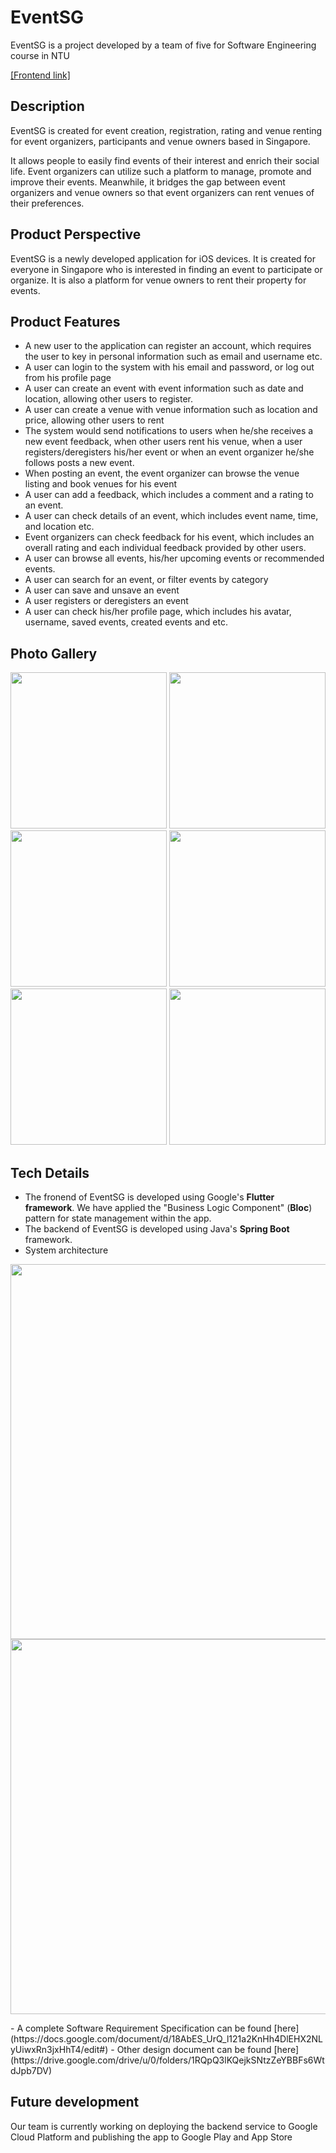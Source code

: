# EventSG
EventSG is a project developed by a team of five for Software Engineering course in NTU

[[Frontend link]](https://github.com/DouMaokang/EventSG)

## Description
EventSG is created for event creation, registration, rating and venue renting for event organizers, participants and venue owners based in Singapore. 

It allows people to easily find events of their interest and enrich their social life. Event organizers can utilize such a platform to manage, promote and improve their events. Meanwhile, it bridges the gap between event organizers and venue owners so that event organizers can rent venues of their preferences.

## Product Perspective
EventSG is a newly developed application for iOS devices. It is created for everyone in Singapore who is interested in finding an event to participate or organize. It is also a platform for venue owners to rent their property for events.

## Product Features
- A new user to the application can register an account, which requires the user to key in personal information such as email and username etc.
- A user can login to the system with his email and password, or log out from his profile page
- A user can create an event with event information such as date and location, allowing other users to register.
- A user can create a venue with venue information such as location and price, allowing other users to rent
- The system would send notifications to users when he/she receives a new event feedback, when other users rent his venue, when a user registers/deregisters his/her event or when an event organizer he/she follows posts a new event.
- When posting an event, the event organizer can browse the venue listing and book venues for his event
- A user can add a feedback, which includes a comment and a rating to an event.
- A user can check details of an event, which includes event name, time, and location etc.
- Event organizers can check feedback for his event, which includes an overall rating and each individual feedback provided by other users.
- A user can browse all events, his/her upcoming events or recommended events.
- A user can search for an event, or filter events by category
- A user can save and unsave an event
- A user registers or deregisters an event
- A user can check his/her profile page, which includes his avatar, username, saved events, created events and etc.

## Photo Gallery
<p align="center">
  <img src="https://github.com/DouMaokang/EventSG/blob/master/doc/IMG_2286.PNG" width="250">
  <img src="https://github.com/DouMaokang/EventSG/blob/master/doc/IMG_2287.PNG" width="250">
  <img src="https://github.com/DouMaokang/EventSG/blob/master/doc/IMG_2288.PNG" width="250">
  <img src="https://github.com/DouMaokang/EventSG/blob/master/doc/IMG_2310.PNG" width="250">
  <img src="https://github.com/DouMaokang/EventSG/blob/master/doc/IMG_2311.PNG" width="250">
  <img src="https://github.com/DouMaokang/EventSG/blob/master/doc/IMG_2299.PNG" width="250">
</p>

## Tech Details
- The fronend of EventSG is developed using Google's **Flutter framework**. We have applied the "Business Logic Component" (**Bloc**) pattern for state management within the app.
- The backend of EventSG is developed using Java's **Spring Boot** framework.
- System architecture
<p align="center">
  <img src="https://github.com/DouMaokang/EventSG/blob/master/doc/Screen%20Shot%202020-04-17%20at%204.36.26%20PM.png" width="600">
  <img src="https://github.com/DouMaokang/EventSG/blob/master/doc/Screen%20Shot%202020-04-17%20at%204.32.07%20PM.png" width="600">
</p>
- A complete Software Requirement Specification can be found [here](https://docs.google.com/document/d/18AbES_UrQ_l121a2KnHh4DlEHX2NLyUiwxRn3jxHhT4/edit#)
- Other design document can be found [here](https://drive.google.com/drive/u/0/folders/1RQpQ3lKQejkSNtzZeYBBFs6WtdJpb7DV)


## Future development
Our team is currently working on deploying the backend service to Google Cloud Platform and publishing the app to Google Play and App Store
